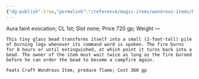 ```yaml
---
{"dg-publish":true,"permalink":"/reference/magic-items/wondrous-items/bead-campfire/","dgHomeLink":true,"dgPassFrontmatter":false}
---
```


Aura faint evocation; CL 1st; Slot none; Price 720 gp; Weight —

```ad-description
This tiny glass bead transforms itself into a small (2-foot-tall) pile of burning logs whenever its command word is spoken. The fire burns for 8 hours or until extinguished, at which point it turns back into a bead. The owner of the item must wait twice as long as the fire burned before he can order the bead to become a campfire again.
```

```ad-conreq
Feats Craft Wondrous Item, produce flame; Cost 360 gp
```